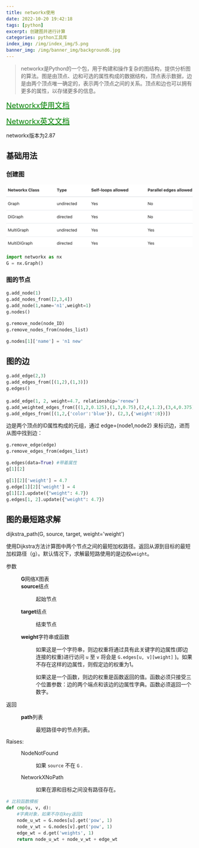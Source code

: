 ```yaml
---
title: networkx使用
date: 2022-10-20 19:42:18
tags: [python]
excerpt: 创建图并进行计算
categories: python工具库
index_img: /img/index_img/5.png
banner_img: /img/banner_img/background6.jpg
---
```


>networkx是Python的一个包，用于构建和操作复杂的图结构，提供分析图的算法。图是由顶点、边和可选的属性构成的数据结构，顶点表示数据，边是由两个顶点唯一确定的，表示两个顶点之间的关系。顶点和边也可以拥有更多的属性，以存储更多的信息。

<a class="btn" target="_blank" rel="noopener" style="font-size:20px; color: green" href="https://www.osgeo.cn/networkx/install.html" title="github">Networkx使用文档</a>

<a class="btn" target="_blank" rel="noopener" style="font-size:20px; color: green" href="https://networkx.org/documentation/stable/reference/index.html
" title="github">Networkx英文文档</a>

<p class="note note-primary">networkx版本为2.87</p>

## 基础用法

### 创建图

![](https://raw.githubusercontent.com/univwang/img/main/20221020204000.png)

```python
import networkx as nx
G = nx.Graph()
```

### 图的节点

```python
g.add_node(1)
g.add_nodes_from([2,3,4])
g.add_node(1,name='n1',weight=1)
g.nodes()
```

```python 
g.remove_node(node_ID)
g.remove_nodes_from(nodes_list)
```

```python
g.nodes[1]['name'] = 'n1 new'
```


## 图的边

```python
g.add_edge(2,3)
g.add_edges_from([(1,2),(1,3)])
g.edges()

g.add_edge(1, 2, weight=4.7, relationship='renew')
g.add_weighted_edges_from([(1,2,0.125),(1,3,0.75),(2,4,1.2),(3,4,0.375)])
g.add_edges_from([(1,2,{'color':'blue'}), (2,3,{'weight':8})])

```


边是两个顶点的ID属性构成的元组，通过 edge=(node1,node2) 来标识边，进而从图中找到边：
```python
g.remove_edge(edge)
g.remove_edges_from(edges_list)
```


```python
g.edges(data=True) #带着属性
g[1][2]
```

```python 
g[1][2]['weight'] = 4.7
g.edge[1][2]['weight'] = 4
g[1][2].update({"weight": 4.7})
g.edges[1, 2].update({"weight": 4.7})
```

## 图的最短路求解

dijkstra_path(G, source, target, weight='weight')

使用Dijkstra方法计算图中两个节点之间的最短加权路径。返回从源到目标的最短加权路径（g）。默认情况下，求解最短路使用的是边权`weight`。


<dl class="field-list">
<dt class="field-odd">参数</dt>
<dd class="field-odd"><dl>
<dt><strong>G</strong><span class="classifier">网络X图表</span></dt><dd></dd>
<dt><strong>source</strong><span class="classifier">结点</span></dt><dd><p>起始节点</p>
</dd>
<dt><strong>target</strong><span class="classifier">结点</span></dt><dd><p>结束节点</p>
</dd>
<dt><strong>weight</strong><span class="classifier">字符串或函数</span></dt><dd><p>如果这是一个字符串，则边权重将通过具有此关键字的边属性(即边连接的权重)进行访问 <code class="xref py py-obj docutils literal notranslate"><span class="pre">u</span></code> 至 <code class="xref py py-obj docutils literal notranslate"><span class="pre">v</span></code> 将会是 <code class="docutils literal notranslate"><span class="pre">G.edges[u,</span> <span class="pre">v][weight]</span></code> )。如果不存在这样的边属性，则假定边的权重为1。</p>
<p>如果这是一个函数，则边的权重是函数返回的值。函数必须只接受三个位置参数：边的两个端点和该边的边属性字典。函数必须返回一个数字。</p>
</dd>
</dl>
</dd>
<dt class="field-even">返回</dt>
<dd class="field-even"><dl class="simple">
<dt><strong>path</strong><span class="classifier">列表</span></dt><dd><p>最短路径中的节点列表。</p>
</dd>
</dl>
</dd>
<dt class="field-odd">Raises:</dt>
<dd class="field-odd"><dl class="simple">
<dt>NodeNotFound</dt><dd><p>如果 <code class="xref py py-obj docutils literal notranslate"><span class="pre">source</span></code> 不在 <code class="xref py py-obj docutils literal notranslate"><span class="pre">G</span></code> .</p>
</dd>
<dt>NetworkXNoPath</dt><dd><p>如果在源和目标之间没有路径存在。</p>
</dd>
</dl>
</dd>
</dl>


```python
# 比较函数模板
def cmp(u, v, d):
    #字典对象，如果不存在key返回1
    node_u_wt = G.nodes[u].get('pow', 1)
    node_v_wt = G.nodes[v].get('pow', 1)
    edge_wt = d.get('weights', 1)
    return node_u_wt + node_v_wt + edge_wt
```